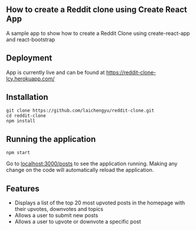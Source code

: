 ## How to create a Reddit clone using Create React App
A sample app to show how to create a Reddit Clone using create-react-app and react-bootstrap

## Deployment
App is currently live and can be found at https://reddit-clone-lcy.herokuapp.com/

## Installation
```
git clone https://github.com/laichengyu/reddit-clone.git
cd reddit-clone
npm install
```

## Running the application
```
npm start
```
Go to [localhost:3000/posts](http://localhost:3000/posts) to see the application running. Making any change on the code will automatically reload the application.

## Features
* Displays a list of the top 20 most upvoted posts in the homepage with their upvotes, downvotes and topics
* Allows a user to submit new posts
* Allows a user to upvote or downvote a specific post

